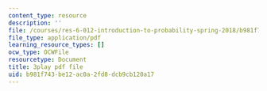 ```yaml
---
content_type: resource
description: ''
file: /courses/res-6-012-introduction-to-probability-spring-2018/b981f743be12ac0a2fd8dcb9cb120a17_Mv8tuMBQk-g.pdf
file_type: application/pdf
learning_resource_types: []
ocw_type: OCWFile
resourcetype: Document
title: 3play pdf file
uid: b981f743-be12-ac0a-2fd8-dcb9cb120a17
---
```

